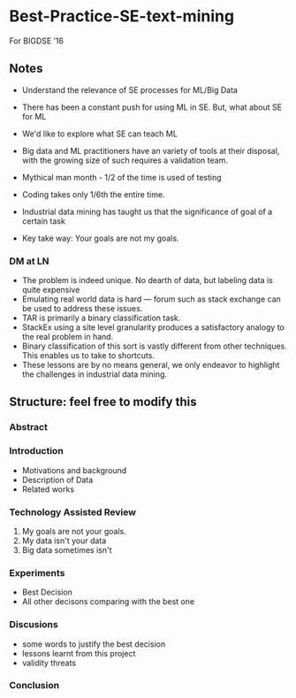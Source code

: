 # Best-Practice-SE-text-mining

For BIGDSE ’16

## Notes

- Understand the relevance of SE processes for ML/Big Data
- There has been a constant push for using ML in SE. But, what about SE for ML
- We'd like to explore what SE can teach ML

- Big data and ML practitioners have an variety of tools at their disposal, with the growing size of such requires a validation team.
- Mythical man month - 1/2 of the time is used of testing 
- Coding takes only 1/6th the entire time.

- Industrial data mining has taught us that the significance of goal of a certain task
- Key take way: Your goals are not my goals.

### DM at LN
- The problem is indeed unique. No dearth of data, but labeling data is quite expensive
- Emulating real world data is hard — forum such as stack exchange can be used to address these issues.
- TAR is primarily a binary classification task.
- StackEx using a site level granularity produces a satisfactory analogy to the real problem in hand.
- Binary classification of this sort is vastly different from other techniques. This enables us to take to shortcuts. 
- These lessons are by no means general, we only endeavor to highlight the challenges in industrial data mining.


## Structure: feel free to modify this

### Abstract

### Introduction
 - Motivations and background
 - Description of Data
 - Related works
 
### Technology Assisted Review 
 1. My goals are not your goals.
 2. My data isn't your data
 3. Big data sometimes isn't

### Experiments
 - Best Decision
 - All other decisons comparing with the best one

### Discusions
 - some words to justify the best decision
 - lessons learnt from this project
 - validity threats

### Conclusion

